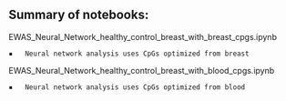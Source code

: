 ## Summary of notebooks:


EWAS\_Neural\_Network\_healthy\_control\_breast\_with\_breast\_cpgs.ipynb

	▪	Neural network analysis uses CpGs optimized from breast

EWAS\_Neural\_Network\_healthy\_control\_breast\_with\_blood\_cpgs.ipynb

	▪	Neural network analysis uses CpGs optimized from blood


 
